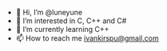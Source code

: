 - 👋 Hi, I’m @luneyune
- 👀 I’m interested in C, C++ and C#
- 🌱 I’m currently learning C++
- 📫 How to reach me ivankirspu@gmail.com

<!---
luneyune/luneyune is a ✨ special ✨ repository because its `README.md` (this file) appears on your GitHub profile.
You can click the Preview link to take a look at your changes.
--->
